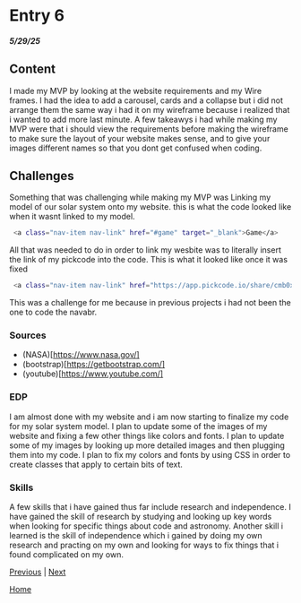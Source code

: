 # Entry 6
##### 5/29/25

## Content
I made my MVP by looking at the website requirements and my Wire frames. I had the idea to add a carousel, cards and a collapse but i did not arrange them the same way i had it on my wireframe because i realized that i wanted to add more last minute. A few takeawys i had while making my MVP were that i should view the requirements before making the wireframe to make sure the layout of your website makes sense, and to give your images different names so that you dont get confused when coding.

## Challenges
Something that was challenging while making my MVP was Linking my model of our solar system onto my website.
this is what the code looked like when it wasnt linked to my model.
```bash
 <a class="nav-item nav-link" href="#game" target="_blank">Game</a>
```
All that was needed to do in order to link my wesbite was to literally insert the link of my pickcode into the code.
This is what it looked like once it was fixed
```bash
 <a class="nav-item nav-link" href="https://app.pickcode.io/share/cmb0xfko7fnw38qty38l0anql" target="_blank">Game</a>
```
This was a challenge for me because in previous projects i had not been the one to code the navabr.

### Sources
* (NASA)[https://www.nasa.gov/]
* (bootstrap)[https://getbootstrap.com/]
* (youtube)[https://www.youtube.com/]
  
### EDP
I am almost done with my website and i am now starting to finalize my code for my solar system model. I plan to update some of the images of my website and fixing a few other things like colors and fonts. I plan to update some of my images by looking up more detailed images and then plugging them into my code. I plan to fix my colors and fonts by using CSS in order to create classes that apply to certain bits of text.

### Skills
A few skills that i have gained thus far include research and independence. I have gained the skill of research by studying and looking up key words when looking for specific things about code and astronomy. Another skill i learned is the skill of independence which i gained by doing my own research and practing on my own and looking for ways to fix things that i found complicated on my own. 

[Previous](entry05.md) | [Next](entry07.md)

[Home](../README.md)
